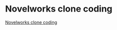# Novelworks clone coding

[Novelworks clone coding](https://ga-eunkim.github.io/Novelworks_clone/)
